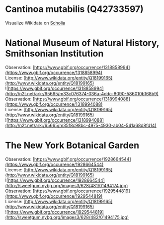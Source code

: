 
Cantinoa mutabilis (Q42733597)
==============================
  
Visualize Wikidata on [Scholia](https://scholia.toolforge.org/taxon/Q42733597)
# National Museum of Natural History, Smithsonian Institution
  
Observation: [https://www.gbif.org/occurrence/1318858994](https://www.gbif.org/occurrence/1318858994)  
License: [http://www.wikidata.org/entity/Q18199165](http://www.wikidata.org/entity/Q18199165)  
![https://www.gbif.org/occurrence/1318858994](http://n2t.net/ark:/65665/m33c076374-036a-4ddc-8090-586010b168b9)  
Observation: [https://www.gbif.org/occurrence/1318994088](https://www.gbif.org/occurrence/1318994088)  
License: [http://www.wikidata.org/entity/Q18199165](http://www.wikidata.org/entity/Q18199165)  
![https://www.gbif.org/occurrence/1318994088](http://n2t.net/ark:/65665/m35f8c98bc-4975-4930-ab04-541a68d8fd14)
# The New York Botanical Garden
  
Observation: [https://www.gbif.org/occurrence/1928664544](https://www.gbif.org/occurrence/1928664544)  
License: [http://www.wikidata.org/entity/Q18199165](http://www.wikidata.org/entity/Q18199165)  
![https://www.gbif.org/occurrence/1928664544](http://sweetgum.nybg.org/images3/628/481/01494174.jpg)  
Observation: [https://www.gbif.org/occurrence/1929544819](https://www.gbif.org/occurrence/1929544819)  
License: [http://www.wikidata.org/entity/Q18199165](http://www.wikidata.org/entity/Q18199165)  
![https://www.gbif.org/occurrence/1929544819](http://sweetgum.nybg.org/images3/628/482/01494175.jpg)